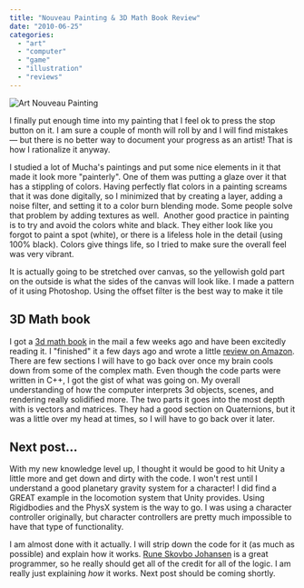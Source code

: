 ```yaml
---
title: "Nouveau Painting & 3D Math Book Review"
date: "2010-06-25"
categories: 
  - "art"
  - "computer"
  - "game"
  - "illustration"
  - "reviews"
---
```


![Art Nouveau Painting](/images/art-nouveau-painting.jpg "art-nouveau-painting")

I finally put enough time into my painting that I feel ok to press the stop button on it. I am sure a couple of month will roll by and I will find mistakes — but there is no better way to document your progress as an artist! That is how I rationalize it anyway.

I studied a lot of Mucha's paintings and put some nice elements in it that made it look more "painterly". One of them was putting a glaze over it that has a stippling of colors. Having perfectly flat colors in a painting screams that it was done digitally, so I minimized that by creating a layer, adding a noise filter, and setting it to a color burn blending mode. Some people solve that problem by adding textures as well.  Another good practice in painting is to try and avoid the colors white and black. They either look like you forgot to paint a spot (white), or there is a lifeless hole in the detail (using 100% black). Colors give things life, so I tried to make sure the overall feel was very vibrant.

It is actually going to be stretched over canvas, so the yellowish gold part on the outside is what the sides of the canvas will look like. I made a pattern of it using Photoshop. Using the offset filter is the best way to make it tile

## 3D Math book

I got a [3d math book](http://www.amazon.com/Primer-Graphics-Development-Wordware-Library/dp/1556229119/ref=sr_1_1?ie=UTF8&s=books&qid=1277386443&sr=8-1 "3D Math for Graphics and Game Development") in the mail a few weeks ago and have been excitedly reading it. I "finished" it a few days ago and wrote a little [review on Amazon](http://www.amazon.com/Primer-Graphics-Development-Wordware-Library/product-reviews/1556229119/ref=cm_cr_dp_all_helpful?ie=UTF8&coliid=&showViewpoints=1&colid=&sortBy=bySubmissionDateDescending "Amazon 3d Math book review"). There are few sections I will have to go back over once my brain cools down from some of the complex math. Even though the code parts were written in C++, I got the gist of what was going on. My overall understanding of how the computer interprets 3d objects, scenes, and rendering really solidified more. The two parts it goes into the most depth with is vectors and matrices. They had a good section on Quaternions, but it was a little over my head at times, so I will have to go back over it later.

## Next post...

With my new knowledge level up, I thought it would be good to hit Unity a little more and get down and dirty with the code. I won't rest until I understand a good planetary gravity system for a character! I did find a GREAT example in the locomotion system that Unity provides. Using Rigidbodies and the PhysX system is the way to go. I was using a character controller originally, but character controllers are pretty much impossible to have that type of functionality.

I am almost done with it actually. I will strip down the code for it (as much as possible) and explain how it works. [Rune Skovbo Johansen](http://runevision.com/) is a great programmer, so he really should get all of the credit for all of the logic. I am really just explaining _how_ it works. Next post should be coming shortly.

